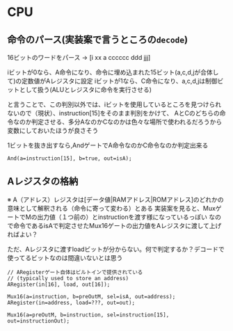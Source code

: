 # CPU

## 命令のパース(実装案で言うところの`decode`)
16ビットのワードをパース -> [i xx a cccccc ddd jjj]

iビットが0なら、A命令になり、命令に埋め込まれた15ビット(a,c,d,jが合体して)の定数値がAレジスタに設定
iビットが1なら、C命令になり、a,c,d,jは制御ビットとして扱う(ALUとレジスタに命令を実行させる)

と言うことで、この判別以外では、iビットを使用しているところを見つけられないので（現状）、instruction[15]をそのまま判別をかけて、
AとCのどちらの命令なのか判定させる、多分AなのかCなのかは色々な場所で使われるだろうから変数にしておいたほうが良さそう

1ビットを抜き出すなら,AndゲートでA命令なのかC命令なのか判定出来る
```
And(a=instruction[15], b=true, out=isA);
```

## Aレジスタの格納
※ A（アドレス）レジスタは[データ値|RAMアドレス|ROMアドレス]のどれかの意味として解釈される（命令に寄って変わる）とある
実装案を見ると、MuxゲートでMの出力値（１つ前の）とinstructionを渡す様になっているっぽい
なので命令であるisAで判定させたMux16ゲートの出力値をAレジスタに渡して上げればよい？

ただ、Aレジスタに渡すloadビットが分からない。何で判定するか？デコードで使ってるビットなのは間違いないとは思う

```
// ARegisterゲート自体はビルトインで提供されている
// (typically used to store an address)
ARegister(in[16], load, out[16]);
```

```
Mux16(a=instruction, b=preOutM, sel=isA, out=address);
ARegister(in=address, load=???, out=out);
```

    Mux16(a=preOutM, b=instruction, sel=instruction[15], out=instructionOut);